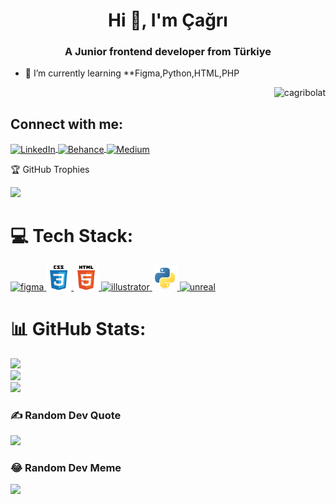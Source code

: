 
<html lang="en">
<head>
    <meta charset="UTF-8">
    <meta name="viewport" content="width=device-width, initial-scale=1.0">
    <title>GitHub Page</title>
    <style>
        /* Web adresini gizlemek için CSS */
        #website-address {
            display: none;
        }
    </style>
</head>
<body>
    <h1 align="center">Hi 👋, I'm Çağrı</h1>
    <h3 align="center">A Junior frontend developer from Türkiye</h3>
    <ul>
        <li>🌱 I’m currently learning **Figma,Python,HTML,PHP</li>
    </ul>
    <!-- Diğer içerikler buraya gelecek -->
    <h3 id="website-address" align="center"></h3>
    <p align="right"> <img src="https://komarev.com/ghpvc/?username=cagribolat&label=Profile%20views&color=0e75b6&style=flat" alt="cagribolat" /> </p>
</body>
</html>

## Connect with me:
<p align="left">
    <a href="https://linkedin.com/in/%c3%a7a%c4%9fr%c4%b1bolat/" target="_blank" rel="noopener noreferrer">
        <img align="center" src="https://raw.githubusercontent.com/rahuldkjain/github-profile-readme-generator/master/src/images/icons/Social/linked-in-alt.svg" alt="LinkedIn" height="30" width="40" />
    </a>
    <a href="https://www.behance.net/cagribolat" target="_blank" rel="noopener noreferrer">
        <img align="center" src="https://raw.githubusercontent.com/rahuldkjain/github-profile-readme-generator/master/src/images/icons/Social/behance.svg" alt="Behance" height="30" width="40" />
    </a>
    <a href="https://medium.com/@cbolat2020" target="_blank" rel="noopener noreferrer">
        <img align="center" src="https://raw.githubusercontent.com/rahuldkjain/github-profile-readme-generator/master/src/images/icons/Social/medium.svg" alt="Medium" height="30" width="40" />
    </a>
</p>



🏆 GitHub Trophies

![](https://github-profile-trophy.vercel.app/?username=cagribolat&theme=dracula&no-frame=false&no-bg=false&margin-w=4)

 




# 💻 Tech Stack:



</a> <a href="https://www.figma.com/" target="_blank" rel="noreferrer"> <img src="https://www.vectorlogo.zone/logos/figma/figma-icon.svg" alt="figma" width="40" height="40"/> </a> </a> <a href="https://www.w3schools.com/css/" target="_blank" rel="noreferrer"> <img src="https://raw.githubusercontent.com/devicons/devicon/master/icons/css3/css3-original-wordmark.svg" alt="css3" width="40" height="40"/>  <a href="https://www.w3.org/html/" target="_blank" rel="noreferrer"> <img src="https://raw.githubusercontent.com/devicons/devicon/master/icons/html5/html5-original-wordmark.svg" alt="html5" width="40" height="40"/> </a> <a href="https://www.adobe.com/tr/products/photoshop.html" target="_blank" rel="noreferrer"> <img src="https://www.adobe.com/content/dam/acom/one-console/icons_rebrand/ps_appicon.svg" alt="illustrator" width="40" height="40"/>  <a href="https://www.python.org" target="_blank" rel="noreferrer"> <img src="https://raw.githubusercontent.com/devicons/devicon/master/icons/python/python-original.svg" alt="python" width="40" height="40"/> </a> <a href="https://unrealengine.com/" target="_blank" rel="noreferrer"> <img src="https://raw.githubusercontent.com/kenangundogan/fontisto/036b7eca71aab1bef8e6a0518f7329f13ed62f6b/icons/svg/brand/unreal-engine.svg" alt="unreal" width="40" height="40"/> </a> </p>

#



# 📊 GitHub Stats:
![](https://github-readme-stats.vercel.app/api?username=cagribolat&theme=dark&hide_border=false&include_all_commits=false&count_private=false)<br/>
![](https://github-readme-streak-stats.herokuapp.com/?user=cagribolat&theme=dark&hide_border=false)<br/>
![](https://github-readme-stats.vercel.app/api/top-langs/?username=cagribolat&theme=dark&hide_border=false&include_all_commits=false&count_private=false&layout=compact)


### ✍️ Random Dev Quote
![](https://quotes-github-readme.vercel.app/api?type=horizontal&theme=radical)



### 😂 Random Dev Meme
<img src='https://randommeme-five.vercel.app/' style="height: 400px;"/>

<!-- Proudly created with GPRM ( https://gprm.itsvg.in ) -->



